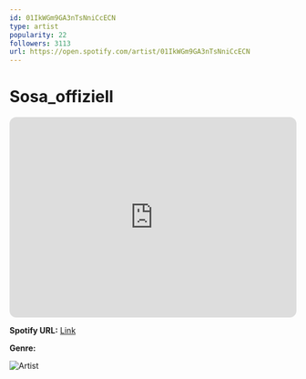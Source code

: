 ```yaml
---
id: 01IkWGm9GA3nTsNniCcECN
type: artist
popularity: 22
followers: 3113
url: https://open.spotify.com/artist/01IkWGm9GA3nTsNniCcECN
---
```

# Sosa_offiziell

<iframe style="border-radius:12px" src="https://open.spotify.com/embed/artist/01IkWGm9GA3nTsNniCcECN" width="100%" height="352" frameBorder="0" allowfullscreen="" allow="autoplay; clipboard-write; encrypted-media; fullscreen; picture-in-picture" loading="lazy"></iframe>

**Spotify URL:** [Link](https://open.spotify.com/artist/01IkWGm9GA3nTsNniCcECN)

**Genre:** 

![Artist](https://i.scdn.co/image/ab6761610000e5eb1dc27e0893e2817abef64479)

